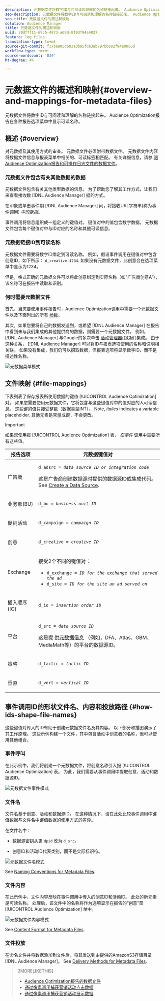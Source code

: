 ```yaml
---
description: 元数据文件将数字ID与可阅读和理解的名称链接起来。 Audience Optimization报告在各种报告选项菜单中显示可读名称。
seo-description: 元数据文件将数字ID与可阅读和理解的名称链接起来。 Audience Optimization报告在各种报告选项菜单中显示可读名称。
seo-title: 元数据文件的概述和映射
solution: Audience Manager
title: 元数据文件的概述和映射
uuid: 70df7f11-69c5-4873-a69d-8f93f94e9837
feature: log files
translation-type: tm+mt
source-git-commit: f37ba905d603a3b95fda3ab797bb882f94e0066d
workflow-type: tm+mt
source-wordcount: '839'
ht-degree: 4%

---
```



# 元数据文件的概述和映射{#overview-and-mappings-for-metadata-files}

元数据文件将数字ID与可阅读和理解的名称链接起来。 Audience Optimization报告在各种报告选项菜单中显示可读名称。

## 概述 {#overview}

对元数据及其使用方式的审查。 元数据文件必须附带数据文件。 元数据文件内容将数据文件信息与报表菜单中相关的、可读标签相匹配。 有关详细信息，请参 [阅Audience Optimization报告和可操作日志文件的数据文件](../../../reporting/audience-optimization-reports/metadata-files-intro/datafiles-intro.md)。

### 元数据文件包含有关其他数据的数据

元数据文件包含有关其他类型数据的信息。 为了帮助您了解其工作方式，让我们来查看接收数 [!DNL Audience Manager] 据的方式。

在印象或单击事件期 [!DNL Audience Manager] 间，将接收URL字符串(称为事件调用) *中的数据*。

事件调用将信息组织成一组定义的键值对。 键值对中的值包含数字数据。 元数据文件包含每个键值对中与ID对应的名称和其他可读信息。

### 元数据链接ID到可读名称

元数据文件需要将数字ID绑定到可读名称。 例如，假设事件调用在键值对中包含创意ID，如下所示： `d_creative:1234`. 如果没有元数据文件，此创意会在选项菜单中显示为1234。

但是，格式正确的元数据文件可以将此创意绑定到实际名称（如“广告商创意A”），该名称可在报告中读取和识别。

### 何时需要元数据文件

首先，当您要使用事件报告时，Audience Optimization调用中需要一个元数据文件以及下面列出的所有 [参数](../../../reporting/audience-optimization-reports/audience-optimization-reports.md)。

其次，如果您要将自己的数据发送到，或希望 [!DNL Audience Manager] 在报告中看到未与我们集成的其他提供商的数据，则需要一个元数据文件。 例如， [!DNL Audience Manager] 与Google的多次单击 [活动管理器(DCM](../../../reporting/audience-optimization-reports/aor-advertisers/import-dcm.md) )集成。 由于这种关系， [!DNL Audience Manager] 可以将ID与报表选项使用的名称和说明相关联。 如果没有集成，我们仍可以摄取数据，但报表选项将显示数字ID，而不是描述性名称。

![元数据菜单模式](/help/using/reporting/audience-optimization-reports/metadata-files-intro/assets/metadata-menu.png)

## 文件映射 {#file-mappings}

下表列表了保存报表所使用数据的键值 [!UICONTROL Audience Optimization] 对。 如果您需要使用元数据文件，它将包含与这些键值对中的值对应的人可读信息。 这些键的值只接受整数（数据类型INT）。 Note, *italics* indicates a variable placeholder. 其他元素是常量或键，不会更改。

>[!IMPORTANT]
>
>如果您使用报 [!UICONTROL Audience Optimization] 表， *在事件* 调用中需要所有这些值。

<table id="table_B2C8C493080E449CA71C4EF07D9476BD"> 
 <thead> 
  <tr> 
   <th colname="col1" class="entry"> 报告选项 </th> 
   <th colname="col2" class="entry"> 元数据键值对 </th> 
  </tr> 
 </thead>
 <tbody> 
  <tr> 
   <td colname="col1"> <p>广告商 </p> </td> 
   <td colname="col2"> <p> <code>d_adsrc = <i>data source ID or integration code</i></code> </p> <p>这是广告商创建数据源时提供的数据源ID或集成代码。 See <a href="../../../features/manage-datasources.md#create-data-source"> Create a Data Source</a>. </p> </td> 
  </tr> 
  <tr> 
   <td colname="col1"> <p>业务部(BU) </p> </td> 
   <td colname="col2"> <p> <code>d_bu = <i>business unit ID</i></code> </p> </td> 
  </tr> 
  <tr> 
   <td colname="col1"> <p>促销活动 </p> </td> 
   <td colname="col2"> <p> <code>d_campaign = <i>campaign ID</i></code> </p> </td> 
  </tr> 
  <tr> 
   <td colname="col1"> <p>创意 </p> </td> 
   <td colname="col2"> <p> <code>d_creative = <i>creative ID</i></code> </p> </td> 
  </tr> 
  <tr> 
   <td colname="col1"> <p>Exchange </p> </td> 
   <td colname="col2"> <p>接受2个不同的键值对： </p> 
    <ul id="ul_3B3B751A8A134096B0912E81A0983B9D"> 
     <li id="li_57BAC45A7B274AB695945E174A4D8A35"> <code>d_exchange = <i>ID for the exchange that served the ad</i></code> </li> 
     <li id="li_CCDF00DE59D3451C8EF590DD3E1A806D"> <code>d_site = <i>ID for the site an ad served on</i></code> </li> 
    </ul> </td> 
  </tr> 
  <tr> 
   <td colname="col1"> <p>插入顺序(IO) </p> </td> 
   <td colname="col2"> <p> <code>d_io = <i>insertion order ID</i></code> </p> </td> 
  </tr> 
  <tr> 
   <td colname="col1"> <p>平台 </p> </td> 
   <td colname="col2"> <p> <code>d_src = <i>data source ID</i></code> </p> <p>这是提 <a href="../../../features/datasources-list-and-settings.md#data-sources-list-and-settings"> 供元数据信息</a> （例如，DFA、Atlas、GBM、MediaMath等）的平台的数据源ID。 </p> </td> 
  </tr> 
  <tr> 
   <td colname="col1"> <p>策略 </p> </td> 
   <td colname="col2"> <p> <code>d_tactic = <i>tactic ID</i></code> </p> </td> 
  </tr> 
  <tr> 
   <td colname="col1"> <p>垂直 </p> </td> 
   <td colname="col2"> <p> <code>d_vert = <i>vertical ID</i></code> </p> </td> 
  </tr> 
 </tbody> 
</table>

## 事件调用ID的形状文件名、内容和投放路径 {#how-ids-shape-file-names}

这些键值对传入的ID有助于创建元数据文件名及其内容。 以下部分和插图演示了其工作原理。 这些示例构建一个文件，其中包含活动中创意者的名称，但可以使用其他组合。

### 事件呼叫

在此示例中，我们将创建一个元数据文件，将创意名称引入报 [!UICONTROL Audience Optimization] 表。 为此，我们需要从事件调用中提取创意、活动和数据源ID。

![元数据文件事件模式](/help/using/reporting/audience-optimization-reports/metadata-files-intro/assets/metadata-file-event.png)

### 文件名

文件名基于创意、活动和数据源ID。 在这种情况下，请在此处比较事件调用中键值数据与文件名中键值数据的使用方式的差异。

在文件名中：

* 数据源密钥从更 `dpid` 改为 `d_src`。

* 创意ID和活动ID代表类别，而不是实际标识符。

![元数据文件名模式](/help/using/reporting/audience-optimization-reports/metadata-files-intro/assets/metadata-file-name.png)

See [Naming Conventions for Metadata Files](../../../reporting/audience-optimization-reports/metadata-files-intro/metadata-file-names.md).

### 文件内容

在此示例中，文件内容反映在事件调用中传入的创意ID和活动ID。 此处的新元素是可读名称。 处理后，该文件中的名称将作为选项显示在报告的“创意”菜 [!UICONTROL Audience Optimization] 单中。

![元数据文件内容模式](/help/using/reporting/audience-optimization-reports/metadata-files-intro/assets/metadata-file-contents.png)

See [Content Format for Metadata Files](../../../reporting/audience-optimization-reports/metadata-files-intro/metadata-file-contents.md).

### 文件投放

在命名文件并将数据添加到文件后，将其发送到由提供的AmazonS3存储目录 [!DNL Audience Manager]。 See [Delivery Methods for Metadata Files](../../../reporting/audience-optimization-reports/metadata-files-intro/metadata-delivery-methods.md).

>[!MORELIKETHIS]
>
>* [Audience Optimization报告的数据文件](../../../reporting/audience-optimization-reports/metadata-files-intro/datafiles-intro.md)
>* [通过像素调用捕获营销活动点击数据](../../../integration/media-data-integration/click-data-pixels.md)
>* [通过像素调用捕获营销活动展示数据](../../../integration/media-data-integration/impression-data-pixels.md)

